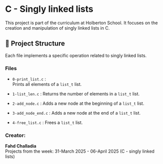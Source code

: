 # C - Singly linked lists

This project is part of the curriculum at Holberton School. It focuses on the creation and manipulation of singly linked lists in C.

## 📁 Project Structure

Each file implements a specific operation related to singly linked lists.

### Files 

- `0-print_list.c` :  
  Prints all elements of a `list_t` list.

- `1-list_len.c` :
  Returns the number of elements in a `list_t` list.

- `2-add_node.c` :
  Adds a new node at the beginning of a `list_t` list.

- `3-add_node_end.c` :
  Adds a new node at the end of a `list_t` list.

- `4-free_list.c` : 
  Frees a `list_t` list.

### Creator:

**Fahd Challadia**  
Projects from the week: 31-March 2025 - 06-April 2025 (C - singly linked lists)